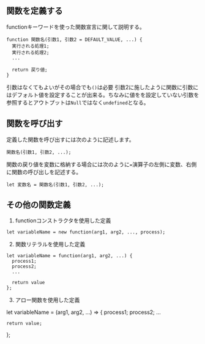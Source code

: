 ## 関数を定義する
functionキーワードを使った関数宣言に関して説明する。
```
function 関数名(引数1, 引数2 = DEFAULT_VALUE, ...) {
  実行される処理1;
  実行される処理2;
  ...

  return 戻り値;
}
```

引数はなくてもよいがその場合でも`()`は必要
引数2に施したように関数に引数にはデフォルト値を設定することが出来る。ちなみに値をを設定していない引数を参照するとアウトプットは`Null`ではなく`undefined`となる。

## 関数を呼び出す
定義した関数を呼び出すには次のように記述します。
```
関数名(引数1, 引数2, ...);
```

関数の戻り値を変数に格納する場合には次のように`=`演算子の左側に変数、右側に関数の呼び出しを記述する。
```
let 変数名 = 関数名(引数1, 引数2, ...);
```

## その他の関数定義
1. functionコンストラクタを使用した定義

  ```
  let variableName = new function(arg1, arg2, ..., process);
  ```
2. 関数リテラルを使用した定義

  ```
  let variableName = function(arg1, arg2, ...) {
    process1;
    process2;
    ...

    return value
  };
  ```
3. アロー関数を使用した定義

  let variableName = (arg1, arg2, ...) => {
    process1;
    process2;
    ...

    return value;
  };

